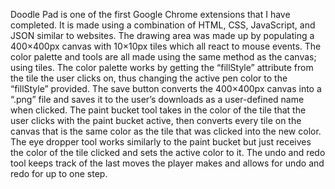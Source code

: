 Doodle Pad is one of the first Google Chrome extensions that I have completed. It is made using a combination of HTML, CSS, JavaScript, and JSON similar to websites. The drawing area was made up by populating a 400×400px canvas with 10×10px tiles which all react to mouse events. The color palette and tools are all made using the same method as the canvas; using tiles. The color palette works by getting the “fillStyle” attribute from the tile the user clicks on, thus changing the active pen color to the “fillStyle” provided. The save button converts the 400×400px canvas into a “.png” file and saves it to the user’s downloads as a user-defined name when clicked. The paint bucket tool takes in the color of the tile that the user clicks with the paint bucket active, then converts every tile on the canvas that is the same color as the tile that was clicked into the new color. The eye dropper tool works similarly to the paint bucket but just receives the color of the tile clicked and sets the active color to it. The undo and redo tool keeps track of the last moves the player makes and allows for undo and redo for up to one step.

